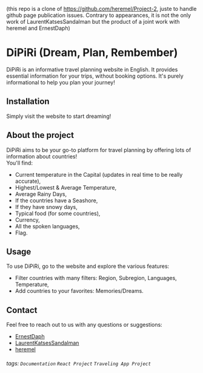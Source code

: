 (this repo is a clone of https://github.com/heremel/Project-2, juste to handle github page publication issues. Contrary to appearances, it is not the only work of LaurentKatsesSandalman but the product of a joint work with heremel and ErnestDaph)

DiPiRi
(Dream, Plan, Rembember)
===
DiPiRi is an informative travel planning website in English. It provides essential information for your trips, without booking options. It's purely informational to help you plan your journey!

## Installation

Simply visit the website to start dreaming!

## About the project
DiPiRi aims to be your go-to platform for travel planning by offering lots of information about countries!    
You'll find:
- Current temperature in the Capital (updates in real time to be really accurate),
- Highest/Lowest & Average Temperature,
- Average Rainy Days,
- If the countries have a Seashore,
- If they have snowy days,
- Typical food (for some countries),
- Currency,
- All the spoken languages,
- Flag.

## Usage
To use DiPiRi, go to the website and explore the various features:
- Filter countries with many filters: Region, Subregion, Languages, Temperature,
- Add countries to your favorites: Memories/Dreams.

## Contact

Feel free to reach out to us with any questions or suggestions:

- [ErnestDaph](https://www.linkedin.com/in/daphnee-ernest/)
- [LaurentKatsesSandalman](https://www.linkedin.com/in/laurent-durup-85598035?utm_source=share&utm_campaign=share_via&utm_content=profile&utm_medium=android_app)
- [heremel](https://www.linkedin.com/in/m%C3%A9lissa-ferreira-61a84b286?utm_source=share&utm_campaign=share_via&utm_content=profile&utm_medium=android_app)


###### tags: `Documentation` `React Project` `Traveling App Project`

